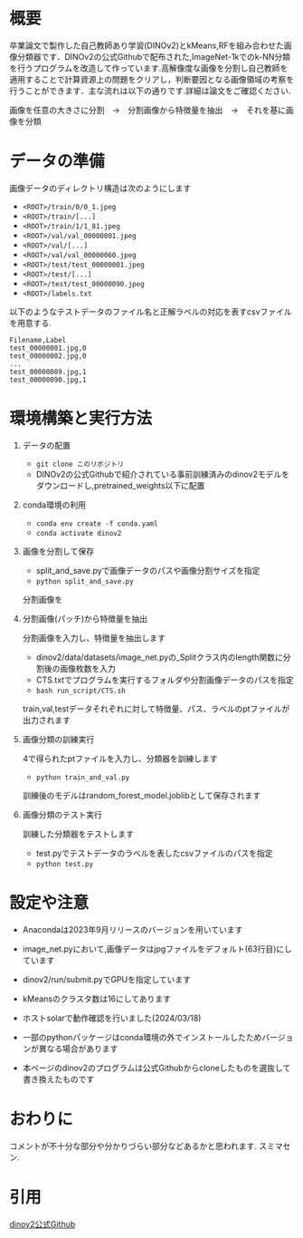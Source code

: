 # 概要

卒業論文で製作した自己教師あり学習(DINOv2)とkMeans,RFを組み合わせた画像分類器です．DINOv2の公式Githubで配布された,ImageNet-1kでのk-NN分類を行うプログラムを改造して作っています.高解像度な画像を分割し自己教師を適用することで計算資源上の問題をクリアし，判断要因となる画像領域の考察を行うことができます．主な流れは以下の通りです.詳細は論文をご確認ください.

画像を任意の大きさに分割　→　分割画像から特徴量を抽出　→　それを基に画像を分類

# データの準備

画像データのディレクトリ構造は次のようにします

- `<ROOT>/train/0/0_1.jpeg`
- `<ROOT>/train/[...]`
- `<ROOT>/train/1/1_81.jpeg`
- `<ROOT>/val/val_00000001.jpeg`
- `<ROOT>/val/[...]`
- `<ROOT>/val/val_00000060.jpeg`
- `<ROOT>/test/test_00000001.jpeg`
- `<ROOT>/test/[...]`
- `<ROOT>/test/test_00000090.jpeg`
- `<ROOT>/labels.txt`

以下のようなテストデータのファイル名と正解ラベルの対応を表すcsvファイルを用意する.

```
Filename,Label
test_00000001.jpg,0
test_00000002.jpg,0
...
test_00000089.jpg,1
test_00000090.jpg,1
```

# 環境構築と実行方法

1. データの配置
    - `git clone このリポジトリ`
    - DINOv2の公式Githubで紹介されている事前訓練済みのdinov2モデルをダウンロードし,pretrained_weights以下に配置


2. conda環境の利用
   
    - `conda env create -f conda.yaml`
    - `conda activate dinov2`

3. 画像を分割して保存

    - split_and_save.pyで画像データのパスや画像分割サイズを指定
    - `python split_and_save.py`
  
    分割画像を

4. 分割画像(パッチ)から特徴量を抽出

    分割画像を入力し、特徴量を抽出します
    
    - dinov2/data/datasets/image_net.pyの_Splitクラス内のlength関数に分割後の画像枚数を入力
    - CTS.txtでプログラムを実行するフォルダや分割画像データのパスを指定
    - `bash run_script/CTS.sh `
    
    train,val,testデータそれぞれに対して特徴量、パス、ラベルのptファイルが出力されます
    

5. 画像分類の訓練実行

   4で得られたptファイルを入力し、分類器を訓練します

   - `python train_and_val.py`

   訓練後のモデルはrandom_forest_model.joblibとして保存されます

6. 画像分類のテスト実行

    訓練した分類器をテストします
   
    - test.pyでテストデータのラベルを表したcsvファイルのパスを指定
    - `python test.py`

# 設定や注意
- Anacondaは2023年9月リリースのバージョンを用いています

- image_net.pyにおいて,画像データはjpgファイルをデフォルト(63行目)にしています

- dinov2/run/submit.pyでGPUを指定しています

- kMeansのクラスタ数は16にしてあります

- ホストsolarで動作確認を行いました(2024/03/18)

- 一部のpythonパッケージはconda環境の外でインストールしたためバージョンが異なる場合があります

- 本ページのdinov2のプログラムは公式Githubからcloneしたものを選抜して書き換えたものです

  

# おわりに

コメントが不十分な部分や分かりづらい部分などあるかと思われます. スミマセン.

# 引用

[dinov2公式Github](https://github.com/facebookresearch/dinov2)



